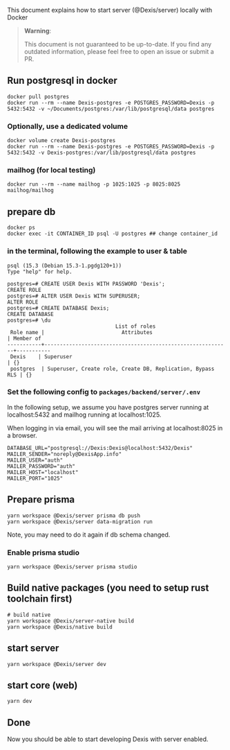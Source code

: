 This document explains how to start server (@Dexis/server) locally with Docker

> **Warning**:
>
> This document is not guaranteed to be up-to-date.
> If you find any outdated information, please feel free to open an issue or submit a PR.

## Run postgresql in docker

```
docker pull postgres
docker run --rm --name Dexis-postgres -e POSTGRES_PASSWORD=Dexis -p 5432:5432 -v ~/Documents/postgres:/var/lib/postgresql/data postgres
```

### Optionally, use a dedicated volume

```
docker volume create Dexis-postgres
docker run --rm --name Dexis-postgres -e POSTGRES_PASSWORD=Dexis -p 5432:5432 -v Dexis-postgres:/var/lib/postgresql/data postgres
```

### mailhog (for local testing)

```
docker run --rm --name mailhog -p 1025:1025 -p 8025:8025 mailhog/mailhog
```

## prepare db

```
docker ps
docker exec -it CONTAINER_ID psql -U postgres ## change container_id
```

### in the terminal, following the example to user & table

```
psql (15.3 (Debian 15.3-1.pgdg120+1))
Type "help" for help.

postgres=# CREATE USER Dexis WITH PASSWORD 'Dexis';
CREATE ROLE
postgres=# ALTER USER Dexis WITH SUPERUSER;
ALTER ROLE
postgres=# CREATE DATABASE Dexis;
CREATE DATABASE
postgres=# \du
                                   List of roles
 Role name |                         Attributes                         | Member of
-----------+------------------------------------------------------------+-----------
 Dexis    | Superuser                                                  | {}
 postgres  | Superuser, Create role, Create DB, Replication, Bypass RLS | {}
```

### Set the following config to `packages/backend/server/.env`

In the following setup, we assume you have postgres server running at localhost:5432 and mailhog running at localhost:1025.

When logging in via email, you will see the mail arriving at localhost:8025 in a browser.

```
DATABASE_URL="postgresql://Dexis:Dexis@localhost:5432/Dexis"
MAILER_SENDER="noreply@DexisApp.info"
MAILER_USER="auth"
MAILER_PASSWORD="auth"
MAILER_HOST="localhost"
MAILER_PORT="1025"
```

## Prepare prisma

```
yarn workspace @Dexis/server prisma db push
yarn workspace @Dexis/server data-migration run
```

Note, you may need to do it again if db schema changed.

### Enable prisma studio

```
yarn workspace @Dexis/server prisma studio
```

## Build native packages (you need to setup rust toolchain first)

```
# build native
yarn workspace @Dexis/server-native build
yarn workspace @Dexis/native build
```

## start server

```
yarn workspace @Dexis/server dev
```

## start core (web)

```
yarn dev
```

## Done

Now you should be able to start developing Dexis with server enabled.
